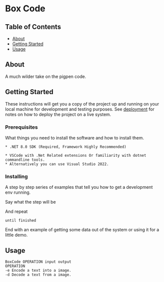 # Box Code

## Table of Contents

- [About](#about)
- [Getting Started](#getting_started)
- [Usage](#usage)


## About <a name = "about"></a>

A much wilder take on the pigpen code.

## Getting Started <a name = "getting_started"></a>

These instructions will get you a copy of the project up and running on your local machine for development and testing purposes. See [deployment](#deployment) for notes on how to deploy the project on a live system.

### Prerequisites

What things you need to install the software and how to install them.

```
* .NET 8.0 SDK (Required, Framework Highly Recommended)

* VSCode with .Net Related extensions Or familiarity with dotnet commandline tools.
* Alternatively you can use Visual Studio 2022.

```

### Installing

A step by step series of examples that tell you how to get a development env running.

Say what the step will be



And repeat

```
until finished
```

End with an example of getting some data out of the system or using it for a little demo.

## Usage <a name = "usage"></a>

```
BoxCode OPERATION input output
OPERATION
-e Encode a text into a image.
-d Decode a text from a image.
```
